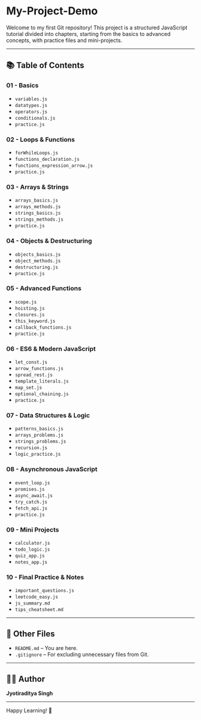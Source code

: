 # My-Project-Demo

Welcome to my first Git repository! This project is a structured JavaScript tutorial divided into chapters, starting from the basics to advanced concepts, with practice files and mini-projects.

---

## 📚 Table of Contents

### 01 - Basics
- `variables.js`
- `datatypes.js`
- `operators.js`
- `conditionals.js`
- `practice.js`

### 02 - Loops & Functions
- `forWhileLoops.js`
- `functions_declaration.js`
- `functions_expression_arrow.js`
- `practice.js`

### 03 - Arrays & Strings
- `arrays_basics.js`
- `arrays_methods.js`
- `strings_basics.js`
- `strings_methods.js`
- `practice.js`

### 04 - Objects & Destructuring
- `objects_basics.js`
- `object_methods.js`
- `destructuring.js`
- `practice.js`

### 05 - Advanced Functions
- `scope.js`
- `hoisting.js`
- `closures.js`
- `this_keyword.js`
- `callback_functions.js`
- `practice.js`

### 06 - ES6 & Modern JavaScript
- `let_const.js`
- `arrow_functions.js`
- `spread_rest.js`
- `template_literals.js`
- `map_set.js`
- `optional_chaining.js`
- `practice.js`

### 07 - Data Structures & Logic
- `patterns_basics.js`
- `arrays_problems.js`
- `strings_problems.js`
- `recursion.js`
- `logic_practice.js`

### 08 - Asynchronous JavaScript
- `event_loop.js`
- `promises.js`
- `async_await.js`
- `try_catch.js`
- `fetch_api.js`
- `practice.js`

### 09 - Mini Projects
- `calculator.js`
- `todo_logic.js`
- `quiz_app.js`
- `notes_app.js`

### 10 - Final Practice & Notes
- `important_questions.js`
- `leetcode_easy.js`
- `js_summary.md`
- `tips_cheatsheet.md`

---

## 📁 Other Files
- `README.md` – You are here.
- `.gitignore` – For excluding unnecessary files from Git.

---

## 👨‍💻 Author
**Jyotiraditya Singh**

---

Happy Learning! 🚀
